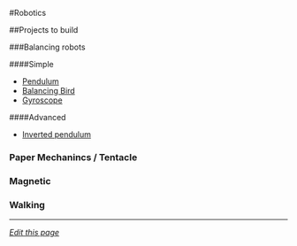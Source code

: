 #Robotics

##Projects to build


###Balancing robots

####Simple

 - [Pendulum](http://letsmakerobots.com/robot/project/attiny85-light-seeker-balancing-robot)
 - [Balancing Bird](https://www.youtube.com/watch?v=POsnqP_Ir70)
 - [Gyroscope](https://www.youtube.com/watch?v=NsBnBMIeXeo)

####Advanced

 - [Inverted pendulum](http://www.instructables.com/id/A-Simple-and-Very-Easy-Inverted-Pendulum-Balancing/)
 
### Paper Mechanincs / Tentacle


### Magnetic

### Walking


------
*[Edit this page](https://github.com/KidsHackDay/wiki/edit/gh-pages/programs/robotics.md)*
